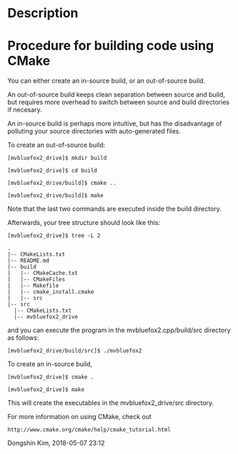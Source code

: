 
Description
========================================


Procedure for building code using CMake
========================================
You can either create an in-source build, or an out-of-source build. 

An out-of-source build keeps clean separation between source and build, but requires more overhead to switch between source and build directories if necesary.

An in-source build is perhaps more intuitive, but has the disadvantage of polluting your source directories with auto-generated files.

To create an out-of-source build:

	[mvbluefox2_drive]$ mkdir build

	[mvbluefox2_drive]$ cd build

	[mvbluefox2_drive/build]$ cmake ..

	[mvbluefox2_drive/build]$ make

Note that the last two commands are executed inside the build directory.

Afterwards, your tree structure should look like this:

	[mvbluefox2_drive]$ tree -L 2

	.
	|-- CMakeLists.txt
	|-- README.md
	|-- build
	|   |-- CMakeCache.txt
	|   |-- CMakeFiles
	|   |-- Makefile
	|   |-- cmake_install.cmake
	|   |-- src
	|-- src
	  |-- CMakeLists.txt
	  |-- mvbluefox2_drive

and you can execute the program in the mvbluefox2.cpp/build/src directory as follows:

	[mvbluefox2_drive/build/src]$ ./mvbluefox2

To create an in-source build,

	[mvbluefox2_drive]$ cmake .

	[mvbluefox2_drive]$ make

This will create the executables in the mvbluefox2_drive/src directory.

For more information on using CMake, check out 

	http://www.cmake.org/cmake/help/cmake_tutorial.html

Dongshin Kim, 2018-05-07 23:12
	